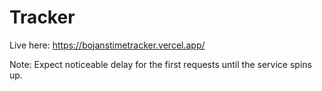 # Tracker

Live here: https://bojanstimetracker.vercel.app/

Note: Expect noticeable delay for the first requests until the service spins up.